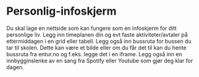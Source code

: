 # Personlig-infoskjerm

Du skal lage en nettside som kan fungere som en infoskjerm for ditt personlige liv. Legg inn timeplanen din og evt faste aktiviteter/avtaler på ettermiddagen i en grid eller tabell. Legg også inn bussruta for bussen du tar til skolen. Dette kan være et bilde eller om du får det til kan du hente bussruta fra entur.no og f.eks. legge det i en iframe. Legg også inn en innbygginslenke av en sang fra Spotify eller Youtube som gjør deg klar for dagen. 
